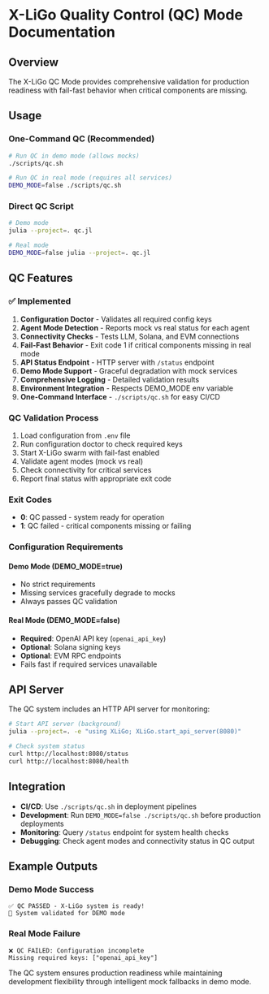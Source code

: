 # X-LiGo Quality Control (QC) Mode Documentation

## Overview
The X-LiGo QC Mode provides comprehensive validation for production readiness with fail-fast behavior when critical components are missing.

## Usage

### One-Command QC (Recommended)
```bash
# Run QC in demo mode (allows mocks)
./scripts/qc.sh

# Run QC in real mode (requires all services)
DEMO_MODE=false ./scripts/qc.sh
```

### Direct QC Script
```bash
# Demo mode
julia --project=. qc.jl

# Real mode
DEMO_MODE=false julia --project=. qc.jl
```

## QC Features

### ✅ Implemented
1. **Configuration Doctor** - Validates all required config keys
2. **Agent Mode Detection** - Reports mock vs real status for each agent
3. **Connectivity Checks** - Tests LLM, Solana, and EVM connections
4. **Fail-Fast Behavior** - Exit code 1 if critical components missing in real mode
5. **API Status Endpoint** - HTTP server with `/status` endpoint
6. **Demo Mode Support** - Graceful degradation with mock services
7. **Comprehensive Logging** - Detailed validation results
8. **Environment Integration** - Respects DEMO_MODE env variable
9. **One-Command Interface** - `./scripts/qc.sh` for easy CI/CD

### QC Validation Process
1. Load configuration from `.env` file
2. Run configuration doctor to check required keys
3. Start X-LiGo swarm with fail-fast enabled
4. Validate agent modes (mock vs real)
5. Check connectivity for critical services
6. Report final status with appropriate exit code

### Exit Codes
- **0**: QC passed - system ready for operation
- **1**: QC failed - critical components missing or failing

### Configuration Requirements

#### Demo Mode (DEMO_MODE=true)
- No strict requirements
- Missing services gracefully degrade to mocks
- Always passes QC validation

#### Real Mode (DEMO_MODE=false)  
- **Required**: OpenAI API key (`openai_api_key`)
- **Optional**: Solana signing keys
- **Optional**: EVM RPC endpoints
- Fails fast if required services unavailable

## API Server
The QC system includes an HTTP API server for monitoring:

```bash
# Start API server (background)
julia --project=. -e "using XLiGo; XLiGo.start_api_server(8080)"

# Check system status
curl http://localhost:8080/status
curl http://localhost:8080/health
```

## Integration
- **CI/CD**: Use `./scripts/qc.sh` in deployment pipelines
- **Development**: Run `DEMO_MODE=false ./scripts/qc.sh` before production deployments
- **Monitoring**: Query `/status` endpoint for system health checks
- **Debugging**: Check agent modes and connectivity status in QC output

## Example Outputs

### Demo Mode Success
```
✅ QC PASSED - X-LiGo system is ready!
🎯 System validated for DEMO mode
```

### Real Mode Failure
```
❌ QC FAILED: Configuration incomplete
Missing required keys: ["openai_api_key"]
```

The QC system ensures production readiness while maintaining development flexibility through intelligent mock fallbacks in demo mode.
